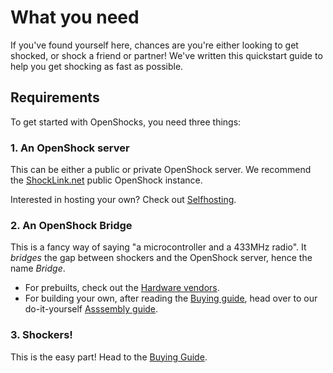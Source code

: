 
# What you need

If you've found yourself here, chances are you're either looking to get shocked, or shock a friend or partner! We've written this quickstart guide to help you get shocking as fast as possible.

## Requirements

To get started with OpenShocks, you need three things:

### 1. An OpenShock server

This can be either a public or private OpenShock server. We recommend the [ShockLink.net](https://shocklink.net) public OpenShock instance.

Interested in hosting your own? Check out [Selfhosting](../selfhosting/index.md).

### 2. An OpenShock Bridge

This is a fancy way of saying "a microcontroller and a 433MHz radio". It _bridges_ the gap between shockers and the OpenShock server, hence the name *Bridge*.

- For prebuilts, check out the [Hardware vendors](../vendors/hardware/index.md).
- For building your own, after reading the [Buying guide](../quickstart/buying-guide.md), head over to our do-it-yourself [Asssembly guide](../diy/assembling.md).

### 3. Shockers!

This is the easy part! Head to the [Buying Guide](../quickstart/buying-guide.md).

